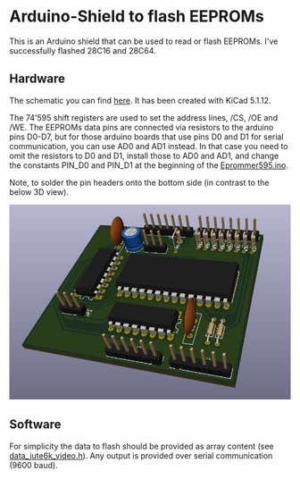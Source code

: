 # Arduino-Shield to flash EEPROMs

This is an Arduino shield that can be used to read or flash EEPROMs.
I've successfully flashed 28C16 and 28C64.

## Hardware
The schematic you can find [here](kicad/EPROM-Shield.pdf).
It has been created with KiCad 5.1.12.

The 74'595 shift registers are used to set the address lines, /CS, /OE and /WE.
The EEPROMs data pins are connected via resistors to the arduino pins D0-D7, but for those arduino boards that use pins D0 and D1 for serial communication, you can use AD0 and AD1 instead.
In that case you need to omit the resistors to D0 and D1, install those to AD0 and AD1, and change the constants PIN_D0 and PIN_D1 at the beginning of the [Eprommer595.ino](arduino/Eprommer595/Eprommer595.ino).

Note, to solder the pin headers onto the bottom side (in contrast to the below 3D view).

![3D-View](.images/3d-view.png)

## Software
For simplicity the data to flash should be provided as array content (see [data_jute6k_video.h](arduino/Eprommer595/data_jute6k_video.h)).
Any output is provided over serial communication (9600 baud).

